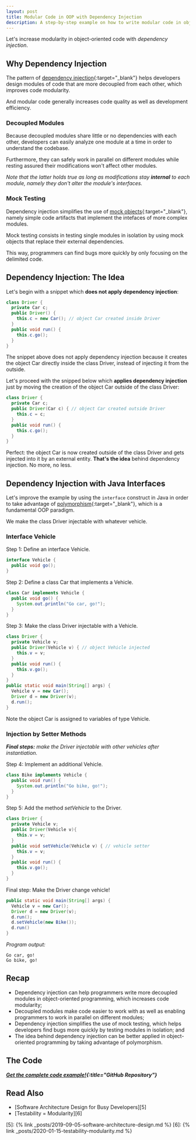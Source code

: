 ```yaml
---
layout: post
title: Modular Code in OOP with Dependency Injection
description: A step-by-step example on how to write modular code in object-oriented programming by using dependency injection.
---
```


Let's increase modularity in object-oriented code with _dependency injection_.

## Why Dependency Injection

The pattern of [dependency injection][1]{:target="_blank"} helps developers design modules of code that are more decoupled from each other, which improves code modularity.

And modular code generally increases code quality as well as development efficiency.

### Decoupled Modules

Because decoupled modules share little or no dependencies with each other, developers can easily analyze one module at a time in order to understand the codebase.

Furthermore, they can safely work in parallel on different modules while resting assured their modifications won't affect other modules.

_Note that the latter holds true as long as modifications stay **internal** to each module, namely they don't alter the module's interfaces._

### Mock Testing

Dependency injection simplifies the use of [mock objects][2]{:target="_blank"}, namely simple code artifacts that implement the intefaces of more complex modules.

Mock testing consists in testing single modules in isolation by using mock objects that replace their external dependencies.

This way, programmers can find bugs more quickly by only focusing on the delimited code.

## Dependency Injection: The Idea 

Let's begin with a snippet which **does not apply dependency injection**:

```java
class Driver {
  private Car c;
  public Driver() {
    this.c = new Car(); // object Car created inside Driver
  }
  public void run() {
    this.c.go();
  }
}
```

The snippet above does not apply dependency injection because it creates the object Car directly inside the class Driver, instead of injecting it from the outside.

Let's proceed with the snipped below which **applies dependency injection** just by moving the creation of the object Car outside of the class Driver:

```java
class Driver {
  private Car c;
  public Driver(Car c) { // object Car created outside Driver
    this.c = c;
  }
  public void run() {
    this.c.go();
  }
}
```

Perfect: the object Car is now created outside of the class Driver and gets injected into it by an external entity. **That's the idea** behind dependency injection. No more, no less.

## Dependency Injection with Java Interfaces

Let's improve the example by using the <code>interface</code> construct in Java in order to take advantage of [polymorphism][3]{:target="_blank"}, which is a fundamental OOP paradigm.

We make the class Driver injectable with whatever vehicle.

### Interface Vehicle

Step 1: Define an interface Vehicle.

```java
interface Vehicle {
  public void go();
}
```

Step 2: Define a class Car that implements a Vehicle.

```java
class Car implements Vehicle {
  public void go() {
    System.out.println("Go car, go!");
  }
}
```

Step 3: Make the class Driver injectable with a Vehicle.

```java
class Driver {
  private Vehicle v;
  public Driver(Vehicle v) { // object Vehicle injected
    this.v = v;
  }
  public void run() {
    this.v.go();
  }
}
public static void main(String[] args) {
  Vehicle v = new Car();
  Driver d = new Driver(v);
  d.run();
}
```

Note the object Car is assigned to variables of type Vehicle.

### Injection by Setter Methods

_**Final steps:** make the Driver injectable with other vehicles after instantiation._

Step 4: Implement an additional Vehicle.

```java
class Bike implements Vehicle {
  public void run() {
    System.out.println("Go bike, go!");
  }
}
```

Step 5: Add the method _setVehicle_ to the Driver.

```java
class Driver {
  private Vehicle v;
  public Driver(Vehicle v){
    this.v = v;
  }
  public void setVehicle(Vehicle v) { // vehicle setter
    this.v = v;
  }
  public void run() {
    this.v.go();
  }
}
```

Final step: Make the Driver change vehicle!

```java
public static void main(String[] args) {
  Vehicle v = new Car();
  Driver d = new Driver(v);
  d.run();
  d.setVehicle(new Bike());
  d.run()
}
```

_Program output:_

```
Go car, go!
Go bike, go!
```

## Recap

* Dependency injection can help programmers write more decoupled modules in object-oriented programming, which increases code modularity;
* Decoupled modules make code easier to work with as well as enabling programmers to work in parallel on different modules;
* Dependency injection simplifies the use of mock testing, which helps developers find bugs more quickly by testing modules in isolation; and
* The idea behind dependency injection can be better applied in object-oriented programming by taking advantage of polymorphism.

## The Code

_**[Get the complete code example!][4]{:title="GitHub Repository"}**_

## Read Also

* [Software Architecture Design for Busy Developers][5]
* [Testability = Modularity][6]

[1]: https://it.wikipedia.org/wiki/Dependency_injection
[2]: https://en.wikipedia.org/wiki/Mock_object
[3]: https://en.wikipedia.org/wiki/Polymorphism_(computer_science)
[4]: https://github.com/massimo-nazaria/dependency-injection-example
[5]: {% link _posts/2019-09-05-software-architecture-design.md %}
[6]: {% link _posts/2020-01-15-testability-modularity.md %}
